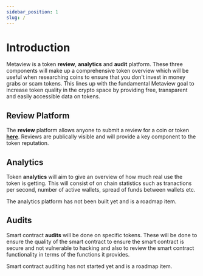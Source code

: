 ```yaml
---
sidebar_position: 1
slug: /
---
```


# Introduction

Metaview is a token **review**, **analytics** and **audit** platform. These three components will make up a comprehensive token overview
which will be useful when researching coins to ensure that you don't invest in money grabs or scam tokens. This lines up
with the fundamental Metaview goal to increase token quality in the crypto space by providing free, transparent and easily
accessible data on tokens.

## Review Platform

The **review** platform allows anyone to submit a review for a coin or token **[here](https://metaview.io/review)**.
Reviews are publically visible and will provide a key component to the token reputation.

## Analytics

Token **analytics** will aim to give an overview of how much real use the token is getting. This will consist of on chain statistics such as tranactions per second,
number of active wallets, spread of funds between wallets etc.

The analytics platform has not been built yet and is a roadmap item.


## Audits

Smart contract **audits** will be done on specific tokens. These will be done to ensure the quality of the smart contract to ensure the smart contract
 is secure and not vulnerable to hacking and also to review the smart contract functionality in terms of the functions it provides.

Smart contract auditing has not started yet and is a roadmap item.
